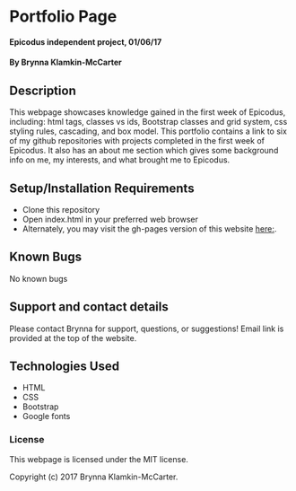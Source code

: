 # Portfolio Page

#### Epicodus independent project, 01/06/17

#### By Brynna Klamkin-McCarter

## Description

This webpage showcases knowledge gained in the first week of Epicodus, including: html tags, classes vs ids, Bootstrap classes and grid system, css styling rules, cascading, and box model. This portfolio contains a link to six of my github repositories with projects completed in the first week of Epicodus. It also has an about me section which gives some background info on me, my interests, and what brought me to Epicodus.

## Setup/Installation Requirements

* Clone this repository
* Open index.html in your preferred web browser
* Alternately, you may visit the gh-pages version of this website [here:](https://brynnacodes.github.io/portfolio-page/).


## Known Bugs

No known bugs

## Support and contact details

Please contact Brynna for support, questions, or suggestions! Email link is provided at the top of the website.

## Technologies Used

* HTML
* CSS
* Bootstrap
* Google fonts

### License

This webpage is licensed under the MIT license.

Copyright (c) 2017 Brynna Klamkin-McCarter.
